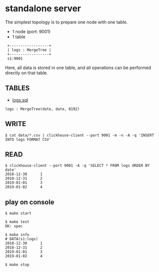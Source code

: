 # standalone server

The simplest topology is to prepare one node with one table.

- 1 node (port: 9001)
- 1 table

```text
 +------------------+ 
 | logs : MergeTree |
 +------------------+
 s1:9001
```

Here, all data is stored in one table, and all operations can be performed directly on that table.

## TABLES

- [logs.sql](./meta/logs.sql)

```text
logs : MergeTree(date, date, 8192)
```

## WRITE

```console
$ cat data/*.csv | clickhouse-client --port 9001 -m -n -A -q 'INSERT INTO logs FORMAT CSV'
```

## READ

```console
$ clickhouse-client --port 9001 -A -q 'SELECT * FROM logs ORDER BY date'
2018-12-30      1
2018-12-31      2
2019-01-01      3
2019-01-02      4
```

## play on console

```console
$ make start

$ make test
OK: spec

$ make info
# DATA(s1:logs)
2018-12-30      1
2018-12-31      2
2019-01-01      3
2019-01-02      4

$ make stop
```

